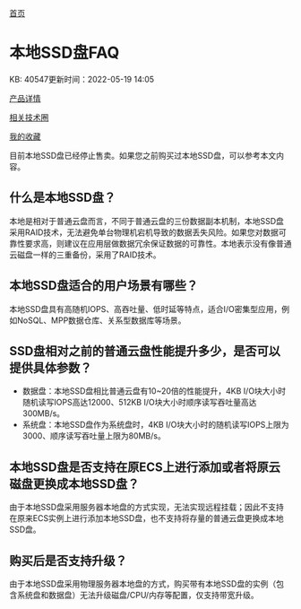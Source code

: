 [首页](https://help.aliyun.com/)

# 本地SSD盘FAQ

KB: 40547更新时间：2022-05-19 14:05

[产品详情](https://www.aliyun.com/product/ecs)

[相关技术圈](https://developer.aliyun.com/group/ecs/)

[我的收藏](https://help.aliyun.com/my_favorites.html)

目前本地SSD盘已经停止售卖。如果您之前购买过本地SSD盘，可以参考本文内容。

## 什么是本地SSD盘？

本地是相对于普通云盘而言，不同于普通云盘的三份数据副本机制，本地SSD盘采用RAID技术，无法避免单台物理机宕机导致的数据丢失风险。如果您对数据可靠性要求高，则建议在应用层做数据冗余保证数据的可靠性。本地表示没有像普通云磁盘一样的三重备份，采用了RAID技术。

## 本地SSD盘适合的用户场景有哪些？

本地SSD盘具有高随机IOPS、高吞吐量、低时延等特点，适合I/O密集型应用，例如NoSQL、MPP数据仓库、关系型数据库等场景。

## SSD盘相对之前的普通云盘性能提升多少，是否可以提供具体参数？

- 数据盘：本地SSD盘相比普通云盘有10~20倍的性能提升，4KB I/O块大小时随机读写IOPS高达12000、512KB I/O块大小时顺序读写吞吐量高达300MB/s。
- 系统盘：本地SSD盘作为系统盘时，4KB I/O块大小时的随机读写IOPS上限为3000、顺序读写吞吐量上限为80MB/s。

## 本地SSD盘是否支持在原ECS上进行添加或者将原云磁盘更换成本地SSD盘？

由于本地SSD盘采用服务器本地盘的方式实现，无法实现远程挂载；因此不支持在原来ECS实例上进行添加本地SSD盘，也不支持将存量的普通云盘更换成本地SSD盘。

## 购买后是否支持升级？

由于本地SSD盘采用物理服务器本地盘的方式，购买带有本地SSD盘的实例（包含系统盘和数据盘）无法升级磁盘/CPU/内存等配置，仅支持带宽升级。